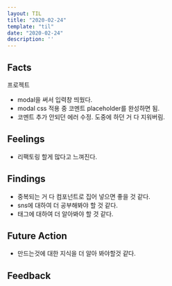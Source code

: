 ```yaml
---
layout: TIL
title: "2020-02-24"
template: "til"
date: "2020-02-24"
description: ''
---
```


## Facts

프로젝트

- modal을 써서 입력창 띄웠다.
- modal css 적용 중 코멘트 placeholder를 완성하면 됨.
- 코멘트 추가 안되던 에러 수정. 도중에 하던 거 다 지워버림.

## Feelings

- 리팩토링 할게 많다고 느껴진다.

## Findings

- 중복되는 거 다 컴포넌트로 집어 넣으면 좋을 것 같다.
- sns에 대하여 더 공부해봐야 할 것 같다.
- 태그에 대하여 더 알아봐야 할 것 같다.

## Future Action

- 만드는것에 대한 지식을 더 알아 봐야할것 같다.

## Feedback

